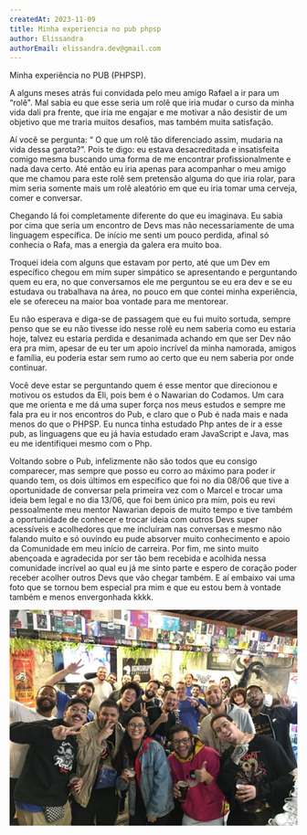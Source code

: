 ```yaml
---
createdAt: 2023-11-09
title: Minha experiencia no pub phpsp
author: Elissandra
authorEmail: elissandra.dev@gmail.com
---
```


Minha experiência no PUB (PHPSP).

  A alguns meses atrás fui convidada pelo meu amigo Rafael a ir para um “rolê". Mal sabia eu que esse seria um rolê que iria mudar o curso da minha vida dali pra frente, que iria me engajar e me motivar a não desistir de um objetivo que me traria muitos desafios, mas também muita satisfação.

  Aí você se pergunta: “ O que um rolê tão diferenciado assim, mudaria na vida dessa garota?”. Pois te digo: eu estava desacreditada e insatisfeita comigo mesma buscando uma forma de me encontrar profissionalmente e nada dava certo. Até então eu iria apenas para acompanhar o meu amigo que me chamou para este rolê sem pretensão alguma do que iria rolar, para mim seria somente mais um rolê aleatório em que eu iria tomar uma cerveja, comer e conversar.

  Chegando lá foi completamente diferente do que eu imaginava. Eu sabia por cima que seria um encontro de Devs mas não necessariamente de uma linguagem específica. De início me senti um pouco perdida, afinal só conhecia o Rafa, mas a energia da galera era muito boa. 

  Troquei ideia com alguns que estavam por perto, até que um Dev em específico chegou em mim super simpático se apresentando e perguntando quem eu era, no que conversamos ele me perguntou se eu era dev e se eu estudava ou trabalhava na área, no pouco em que contei minha experiência, ele se ofereceu na maior boa vontade para me mentorear.

  Eu não esperava e diga-se de passagem que eu fui muito sortuda, sempre penso que se eu não tivesse ido nesse rolê eu nem saberia como eu estaria hoje, talvez eu estaria perdida e desanimada achando em que ser Dev não era pra mim, apesar de eu ter um apoio incrível da minha namorada, amigos e família, eu poderia estar sem rumo ao certo que eu nem saberia por onde continuar.

  Você deve estar se perguntando quem é esse mentor que direcionou e motivou os estudos da Eli, pois bem é o Nawarian do Codamos. Um cara que me orienta e me dá uma super força nos meus estudos e sempre me fala pra eu ir nos encontros do Pub, e claro que o Pub é nada mais e nada menos do que o PHPSP. Eu nunca tinha estudado Php antes de ir a esse pub, as linguagens que eu já havia estudado eram JavaScript e Java, mas eu me identifiquei mesmo com o Php.

  Voltando sobre o Pub, infelizmente não são todos que eu consigo comparecer, mas sempre que posso eu corro ao máximo para poder ir quando tem, os dois últimos em específico que foi no dia 08/06 que tive a oportunidade de conversar pela primeira vez com o Marcel e trocar uma ideia bem legal e no dia 13/06, que foi bem único pra mim, pois eu revi pessoalmente meu mentor Nawarian depois de muito tempo e tive também a oportunidade de conhecer e trocar ideia com outros Devs super acessíveis e acolhedores que me incluíram nas conversas e mesmo não falando muito e só ouvindo eu pude absorver muito conhecimento e apoio da Comunidade em meu início de carreira.  Por fim, me sinto muito abençoada e agradecida por ser tão bem recebida e acolhida nessa comunidade incrível ao qual eu já me sinto parte e espero de coração poder receber acolher outros Devs que vão chegar também. E aí embaixo vai uma foto que se tornou bem especial pra mim e que eu estou bem à vontade também e menos envergonhada kkkk. 

![Alt text](pub-phpsp.jpeg)